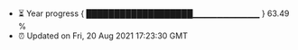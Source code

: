 - ⏳ Year progress { ███████████████████▁▁▁▁▁▁▁▁▁▁▁ } 63.49 %
- ⏰ Updated on Fri, 20 Aug 2021 17:23:30 GMT

